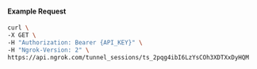 <!-- Code generated for API Clients. DO NOT EDIT. -->

#### Example Request

```bash
curl \
-X GET \
-H "Authorization: Bearer {API_KEY}" \
-H "Ngrok-Version: 2" \
https://api.ngrok.com/tunnel_sessions/ts_2pqg4ibI6LzYsCOh3XDTXxDyHQM
```
